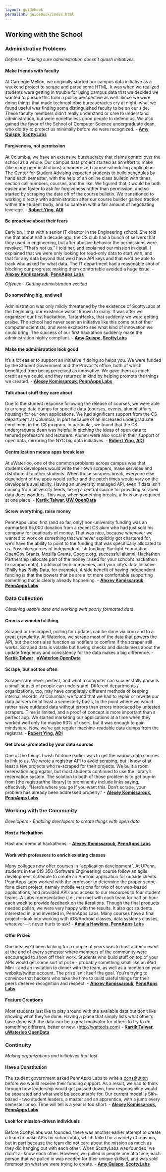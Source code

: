```yaml
---
layout: guidebook
permalink: guidebook/index.html
---
```

## Working with the School

### Administrative Problems

*Defense - Making sure administration doesn’t quash initiatives*

#### Make friends with faculty

At Carnegie Mellon, we originally started our campus data initiative as a weekend project to scrape and parse some HTML.
It was when we realized students were getting in trouble for using campus data that we decided we wanted to pursue this
from a policy perspective as well. Since we were doing things that made technophobic bureaucracies cry at night, 
what we found useful was finding some distinguished faculty to be on our side. These faculty members didn’t really
understand or care to understand administration, but were nonetheless good people to defend us. We also gained the
favor of the School of Computer Science undergraduate dean, who did try to protect us minimally before we were
recognized. - **[Amy Quispe][amy], [ScottyLabs][scottylabs]**

#### Forgiveness, not permission

At Columbia, we have an extensive bureaucracy that claims control over the school as a whole. Our campus data project
started as an effort to make (like many peer institutions) a modernized course scheduling application. The Center
for Student Advising expected students to build schedules by hand each semester, with the help of an online class
bulletin with times, section call numbers, courses, and the like. We figured that it would be both easier and faster
to ask for forgiveness rather than permission, and so started by scraping the data off of the course bulletin.
We transitioned to working directly with administration after our course builder gained traction within the student
body, and so came in with a fair amount of negotiating leverage. - **[Robert Ying][robert], [ADI][adi]**


#### Be proactive about their fears

Early on, I met with a senior IT director in the Engineering school. She told me that about half a decade ago,
the CS club had a bunch of servers that they used in engineering, but after abusive behavior the permissions were
revoked.  “That’s not us,” I told her, and explained our mission in detail.  I explained that we were only looking
for read-only data to start with, and that for any data beyond that we’d have API keys and that we’d be able to
track who asked for what data.  The IT department had a reasonable shot of blocking our progress; making them
comfortable avoided a huge issue. - **[Alexey Komissarouk][alexey], [PennApps Labs][pennapps]**


*Offense - Getting administration excited*

#### Do something big, and well

Administration was only mildly threatened by the existence of ScottyLabs at the beginning; our existence wasn’t
known to many. It was after we organized our first hackathon, TartanHacks, that suddenly we were getting praise.
The school had never seen an initiative like this come out of their computer scientists, and were excited to see
what kind of innovation we could bring. The success of our first hackathon suddenly make the administration highly
compliant. - **[Amy Quispe][amy], [ScottyLabs][scottylabs]**



#### Make the administration look good

It’s a lot easier to support an initiative if doing so helps you. We were funded by the Student Government and the
Provost’s office, both of which benefitted from being perceived as innovative.  We gave them as much credit as we
could, and they returned in kind by helping promote the things we created. - **[Alexey Komissarouk][alexey], [PennApps Labs][pennapps]**



#### Talk about stuff they care about

Due to the student response following the release of courses, we were able to arrange data dumps for specific data
(courses, events, alumni affairs, housing) for our own applications. We had significant support from the CS department
at Columbia, in part because of an increased undergraduate enrollment in the CS program. In particular, we found that
the CS undergraduate dean was helpful in pitching the ideas of open data to tenured professors and lecturers.
Alumni were also vocal in their support of open data, mirroring the NYC big data initiatives. - **[Robert Ying][robert], [ADI][adi]**



#### Centralization means apps break less

At uWaterloo, one of the common problems across campus was that students developers would write their own scrapers,
make services and distribute it to other students. When those scrapers break, everyone else dependent of the apps
would suffer and the patch times would vary on the developer’s availability. Having an university managed API, even
if data isn’t coming from university feeds, being a central source for providing scraped data does wonders. 
This way, when something breaks, a fix is only required at one place. - **[Kartik Talwar][kartik], [UW OpenData][uw]**


#### Screw everything, raise money

PennApps Labs’ first (and so far, only) non-university funding was an earmarked $5,000 donation from a recent CS
alum who had just sold his company for boatloads of money.  That was nice, because whenever we wanted to work on
something that we never explicitly got chartered for, we’d have the ability to point to the funding that was
specifically allocated to us.   Possible sources of independent-ish funding: Sunlight Foundation OpenGov Grants,
Mozilla Grants, Google.org, successful alumni, Hackathon Partnership (allocate part of the money raised for your
school’s hackathon to campus data), traditional tech companies, and your city’s data initiative (Philly has Philly
Data, for example).  A side benefit of having independent funding is that the powers that be are a lot more
comfortable supporting something that is clearly already happening. - **[Alexey Komissarouk][alexey], [PennApps Labs][pennapps]**


### Data Collection

*Obtaining usable data and working with poorly formatted data*

#### Cron is a wonderful thing

Scraped or unscraped, polling for updates can be done via cron and to a great granularity. At Waterloo, we scrape
most of the data that powers the API, but the crons also function as notifiers to confirm if the scraper still works.
Scraped data is volatile but having checks and disclaimers about the update frequency and consistency for the data
makes a big difference. - **[Kartik Talwar][kartik] , [uWaterloo OpenData][uw]**


#### Scrape, but not too often

Scrapers are never perfect, and what a computer can successfully parse is a small subset of people can understand.
Different departments / organizations, too, may have completely different methods of keeping internal records.
At Columbia, we found that we had to repair or rewrite our data parsers on at least a semesterly basis, to the point
where we would rather have outdated data without errors than errors introduced by untested scrapers. Time is limited,
and a proof of concept is more important than a perfect app. We started marketing our applications at a time when
they worked well only for maybe 90% of users, but it was enough to gain mindshare. Now, we've got regular
machine-readable data dumps from the registrar. - **[Robert Ying][robert], [ADI][adi]**


#### Get cross-promoted by your data sources

One of the things I wish I’d done earlier was to get the various data sources to link to us. We wrote a registrar API
to avoid scraping, but I know of at least a few projects who re-scraped for their projects. We built a room reservation
aggregator, but most students continued to use the library’s reservation system.  The solution to both of those problem
is to get buy-in from [the registrar/the library] to prominently include links saying, effectively: "Here’s where you go
if you want this. Don’t scrape, your problem has already been addressed properly." - **[Alexey Komissarouk][alexey], [PennApps Labs][pennapps]**


### Working with the Community

*Developers - Enabling developers to create things with open data*


#### Host a Hackathon

Host and demo at hackathons. - **[Alexey Komissarouk][alexey], [PennApps Labs][pennapps]**


#### Work with professors to enrich existing classes

Many colleges now offer courses in “application development”. At UPenn, students in the CIS 350 (Software Engineering)
course follow an agile development schedule to create an Android application for outside clients. PennApps Labs worked
with the professor to determine the proper scope for a client project, namely mobile versions for two of our web-based
applications, and provided APIs and access to our resources to four student teams. A Labs representative (i.e., me) met
with each team for half an hour each week to provide feedback on the iterations. Though the final products needed polish,
we were very happy with the results. It also got students interested in, and invested in, PennApps Labs. Many courses
have a final project—look into working with iOS/Android classes, data systems classes, whatever—it never hurts to ask! - **[Amalia Hawkins][amalia], [PennApps Labs][pennapps]**


#### Offer Prizes

One idea we’d been kicking for a couple of years was to host a demo event at the end of every semester where members of
the community were encouraged to show off their work.  Students who build stuff on top of your APIs would get some sort
of prize - probably something small like an iPad Mini - and an invitation to dinner with the team, as well as a mention
on your website/twitter account.  The prize isn’t itself the goal. You’re trying to convince that hackers who take the
time to build useful things for their peers deserve recognition and respect. - **[Alexey Komissarouk][alexey], [PennApps Labs][pennapps]**


#### Feature Creations

Most students just like to play around with the available data but don’t like showing what they’ve done.
Having a place that simply lists what other’s have done with the data can be a great motivator for others
to try to do something different, better or new. (http://wattools.com) - **[Kartik Talwar][kartik], [uWaterloo OpenData][uw]**


### Continuity

*Making organizations and initiatives that last*

#### Have a Constitution

The student government asked PennApps Labs to write a [constitution](https://docs.google.com/document/d/169lcMzPJEEg_A-9aw-3OR7WyT2nnH0RS-_6TlDt4Zzo/edit?authkey=CPHXqNkB) before we would receive their funding support.
As a result, we had to think through how leadership would get passed down, how responsibility would be separated and
what we’d be accountable for.  Our current model is Sith-based - two student leaders, a master and an apprentice,
with a jump every semester or so.  Time will tell is a year is too short. - **[Alexey Komissarouk][alexey], [PennApps Labs][pennapps]**


#### Look for mission-driven individuals

Before ScottyLabs was founded, there was another earlier attempt to create a team to make APIs for school data,
which failed for a variety of reasons, but in part because the team did not care about the mission as much as they did hanging out with each other. When ScottyLabs was founded, we didn't all know each other. However, we pulled in people one at a time; each person that we pulled in was needed for their unique skillset, and was sold foremost on what we were trying to create. - **[Amy Quispe][amy], [ScottyLabs][scottylabs]**

[amy]: http://twitter.com/amyquispe
[scottylabs]: http://scottylabs.org
[robert]: http://robertying.com
[adi]: http://adicu.com
[alexey]: http://alexeymk.com
[pennapps]: http://labs.pennapps.com
[amalia]: https://twitter.com/starsseldomseen
[kartik]: http://kartikt.com
[uw]: http://api.uwaterloo.ca

